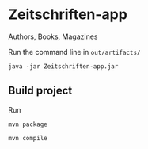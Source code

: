 # Zeitschriften-app
Authors, Books, Magazines

Run the command line in `out/artifacts/`

`java -jar Zeitschriften-app.jar`

Build project
------------
Run

`mvn package`

`mvn compile`
